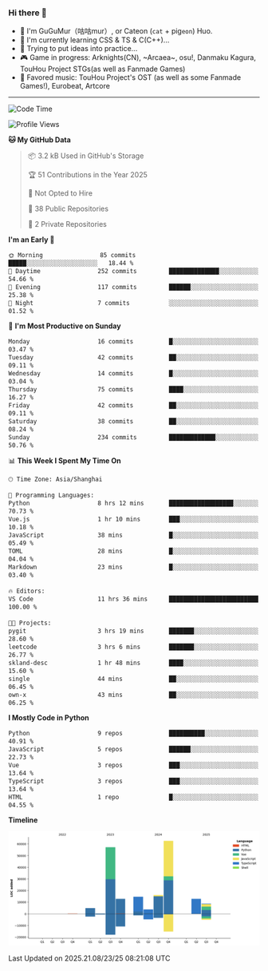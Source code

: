 ### Hi there 👋

- 🧐 I'm GuGuMur（咕咕mur）, or Cateon (`cat` + pig`eon`) Huo.
- 🌱 I'm currently learning CSS & TS & C(C++)...
- 🤔 Trying to put ideas into practice...
- 🎮 Game in progress: Arknights(CN), ~Arcaea~, osu!, Danmaku Kagura, TouHou Project STGs(as well as Fanmade Games)
- 🎵 Favored music: TouHou Project's OST (as well as some Fanmade Games!), Eurobeat, Artcore

----
<!--START_SECTION:waka-->
![Code Time](http://img.shields.io/badge/Code%20Time-59%20hrs%2044%20mins-blue)

![Profile Views](http://img.shields.io/badge/Profile%20Views-8-blue)

**🐱 My GitHub Data** 

> 📦 3.2 kB Used in GitHub's Storage 
 > 
> 🏆 51 Contributions in the Year 2025
 > 
> 🚫 Not Opted to Hire
 > 
> 📜 38 Public Repositories 
 > 
> 🔑 2 Private Repositories 
 > 
**I'm an Early 🐤** 

```text
🌞 Morning                85 commits          █████░░░░░░░░░░░░░░░░░░░░   18.44 % 
🌆 Daytime                252 commits         ██████████████░░░░░░░░░░░   54.66 % 
🌃 Evening                117 commits         ██████░░░░░░░░░░░░░░░░░░░   25.38 % 
🌙 Night                  7 commits           ░░░░░░░░░░░░░░░░░░░░░░░░░   01.52 % 
```
📅 **I'm Most Productive on Sunday** 

```text
Monday                   16 commits          █░░░░░░░░░░░░░░░░░░░░░░░░   03.47 % 
Tuesday                  42 commits          ██░░░░░░░░░░░░░░░░░░░░░░░   09.11 % 
Wednesday                14 commits          █░░░░░░░░░░░░░░░░░░░░░░░░   03.04 % 
Thursday                 75 commits          ████░░░░░░░░░░░░░░░░░░░░░   16.27 % 
Friday                   42 commits          ██░░░░░░░░░░░░░░░░░░░░░░░   09.11 % 
Saturday                 38 commits          ██░░░░░░░░░░░░░░░░░░░░░░░   08.24 % 
Sunday                   234 commits         █████████████░░░░░░░░░░░░   50.76 % 
```


📊 **This Week I Spent My Time On** 

```text
🕑︎ Time Zone: Asia/Shanghai

💬 Programming Languages: 
Python                   8 hrs 12 mins       ██████████████████░░░░░░░   70.73 % 
Vue.js                   1 hr 10 mins        ███░░░░░░░░░░░░░░░░░░░░░░   10.18 % 
JavaScript               38 mins             █░░░░░░░░░░░░░░░░░░░░░░░░   05.49 % 
TOML                     28 mins             █░░░░░░░░░░░░░░░░░░░░░░░░   04.04 % 
Markdown                 23 mins             █░░░░░░░░░░░░░░░░░░░░░░░░   03.40 % 

🔥 Editors: 
VS Code                  11 hrs 36 mins      █████████████████████████   100.00 % 

🐱‍💻 Projects: 
pygit                    3 hrs 19 mins       ███████░░░░░░░░░░░░░░░░░░   28.60 % 
leetcode                 3 hrs 6 mins        ███████░░░░░░░░░░░░░░░░░░   26.77 % 
skland-desc              1 hr 48 mins        ████░░░░░░░░░░░░░░░░░░░░░   15.60 % 
single                   44 mins             ██░░░░░░░░░░░░░░░░░░░░░░░   06.45 % 
own-x                    43 mins             ██░░░░░░░░░░░░░░░░░░░░░░░   06.25 % 
```

**I Mostly Code in Python** 

```text
Python                   9 repos             ██████████░░░░░░░░░░░░░░░   40.91 % 
JavaScript               5 repos             ██████░░░░░░░░░░░░░░░░░░░   22.73 % 
Vue                      3 repos             ███░░░░░░░░░░░░░░░░░░░░░░   13.64 % 
TypeScript               3 repos             ███░░░░░░░░░░░░░░░░░░░░░░   13.64 % 
HTML                     1 repo              █░░░░░░░░░░░░░░░░░░░░░░░░   04.55 % 
```



**Timeline**

![Lines of Code chart](https://raw.githubusercontent.com/GuGuMur/GuGuMur/main/assets/bar_graph.png)


 Last Updated on 2025.21.08/23/25 08:21:08 UTC
<!--END_SECTION:waka-->

<!-- ![Metrics](https://metrics.lecoq.io/GuGuMur?template=classic&config.timezone=Asia%2FShanghai) -->
